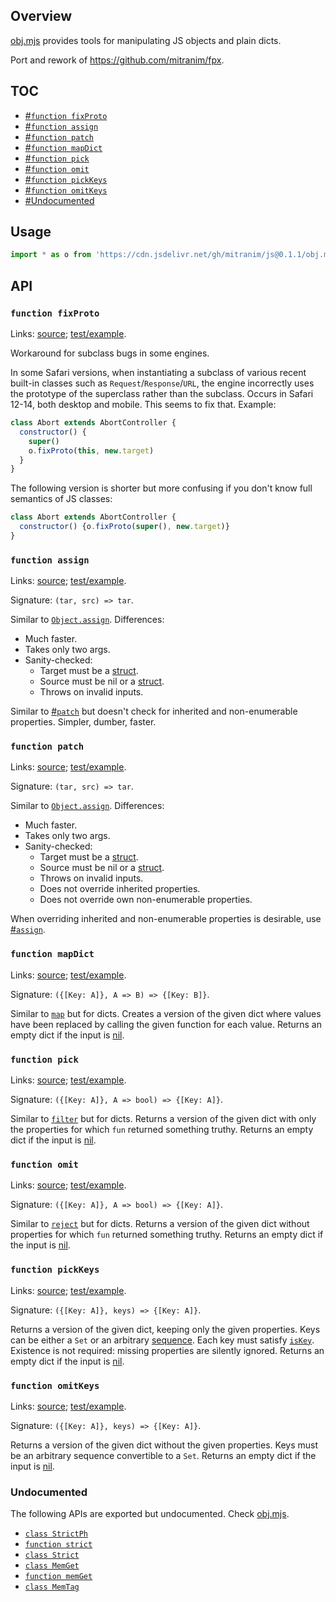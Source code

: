 ## Overview

[obj.mjs](../obj.mjs) provides tools for manipulating JS objects and plain dicts.

Port and rework of https://github.com/mitranim/fpx.

## TOC

  * [#`function fixProto`](#function-fixproto)
  * [#`function assign`](#function-assign)
  * [#`function patch`](#function-patch)
  * [#`function mapDict`](#function-mapdict)
  * [#`function pick`](#function-pick)
  * [#`function omit`](#function-omit)
  * [#`function pickKeys`](#function-pickkeys)
  * [#`function omitKeys`](#function-omitkeys)
  * [#Undocumented](#undocumented)

## Usage

```js
import * as o from 'https://cdn.jsdelivr.net/gh/mitranim/js@0.1.1/obj.mjs'
```

## API

### `function fixProto`

Links: [source](../obj.mjs#L4); [test/example](../test/obj_test.mjs#L34).

Workaround for subclass bugs in some engines.

In some Safari versions, when instantiating a subclass of various recent
built-in classes such as `Request`/`Response`/`URL`, the engine incorrectly
uses the prototype of the superclass rather than the subclass. Occurs in Safari
12-14, both desktop and mobile. This seems to fix that. Example:

```js
class Abort extends AbortController {
  constructor() {
    super()
    o.fixProto(this, new.target)
  }
}
```

The following version is shorter but more confusing if you don't know full semantics of JS classes:

```js
class Abort extends AbortController {
  constructor() {o.fixProto(super(), new.target)}
}
```

### `function assign`

Links: [source](../obj.mjs#L10); [test/example](../test/obj_test.mjs#L50).

Signature: `(tar, src) => tar`.

Similar to [`Object.assign`](https://developer.mozilla.org/en-US/docs/Web/JavaScript/Reference/Global_Objects/Object/assign). Differences:

  * Much faster.
  * Takes only two args.
  * Sanity-checked:
    * Target must be a [struct](lang_readme.md#function-isstruct).
    * Source must be nil or a [struct](lang_readme.md#function-isstruct).
    * Throws on invalid inputs.

Similar to [#`patch`](#function-patch) but doesn't check for inherited and non-enumerable properties. Simpler, dumber, faster.

### `function patch`

Links: [source](../obj.mjs#L16); [test/example](../test/obj_test.mjs#L159).

Signature: `(tar, src) => tar`.

Similar to [`Object.assign`](https://developer.mozilla.org/en-US/docs/Web/JavaScript/Reference/Global_Objects/Object/assign). Differences:

  * Much faster.
  * Takes only two args.
  * Sanity-checked:
    * Target must be a [struct](lang_readme.md#function-isstruct).
    * Source must be nil or a [struct](lang_readme.md#function-isstruct).
    * Throws on invalid inputs.
    * Does not override inherited properties.
    * Does not override own non-enumerable properties.

When overriding inherited and non-enumerable properties is desirable, use [#`assign`](#function-assign).

### `function mapDict`

Links: [source](../obj.mjs#L24); [test/example](../test/obj_test.mjs#L322).

Signature: `({[Key: A]}, A => B) => {[Key: B]}`.

Similar to [`map`](iter_readme.md#function-map) but for dicts. Creates a version of the given dict where values have been replaced by calling the given function for each value. Returns an empty dict if the input is [nil](lang_readme.md#function-isnil).

### `function pick`

Links: [source](../obj.mjs#L31); [test/example](../test/obj_test.mjs#L337).

Signature: `({[Key: A]}, A => bool) => {[Key: A]}`.

Similar to [`filter`](iter_readme.md#function-filter) but for dicts. Returns a version of the given dict with only the properties for which `fun` returned something truthy. Returns an empty dict if the input is [nil](lang_readme.md#function-isnil).

### `function omit`

Links: [source](../obj.mjs#L41); [test/example](../test/obj_test.mjs#L347).

Signature: `({[Key: A]}, A => bool) => {[Key: A]}`.

Similar to [`reject`](iter_readme.md#function-reject) but for dicts. Returns a version of the given dict without properties for which `fun` returned something truthy. Returns an empty dict if the input is [nil](lang_readme.md#function-isnil).

### `function pickKeys`

Links: [source](../obj.mjs#L43); [test/example](../test/obj_test.mjs#L357).

Signature: `({[Key: A]}, keys) => {[Key: A]}`.

Returns a version of the given dict, keeping only the given properties. Keys can be either a `Set` or an arbitrary [sequence](iter_readme.md#function-arr). Each key must satisfy [`isKey`](lang_readme.md#function-iskey). Existence is not required: missing properties are silently ignored. Returns an empty dict if the input is [nil](lang_readme.md#function-isnil).

### `function omitKeys`

Links: [source](../obj.mjs#L50); [test/example](../test/obj_test.mjs#L375).

Signature: `({[Key: A]}, keys) => {[Key: A]}`.

Returns a version of the given dict without the given properties. Keys must be an arbitrary sequence convertible to a `Set`. Returns an empty dict if the input is [nil](lang_readme.md#function-isnil).

### Undocumented

The following APIs are exported but undocumented. Check [obj.mjs](../obj.mjs).

  * [`class StrictPh`](../obj.mjs#L76)
  * [`function strict`](../obj.mjs#L98)
  * [`class Strict`](../obj.mjs#L100)
  * [`class MemGet`](../obj.mjs#L106)
  * [`function memGet`](../obj.mjs#L110)
  * [`class MemTag`](../obj.mjs#L112)
